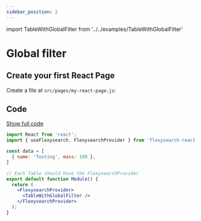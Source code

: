 ```yaml
---
sidebar_position: 2
---
```


import TableWithGlobalFilter from '../../examples/TableWithGlobalFilter'

# Global filter


## Create your first React Page

Create a file at `src/pages/my-react-page.js`:

<TableWithGlobalFilter />

## Code

<a target='_blank' alt='project-link' href='https://stackblitz.com/edit/react-ts-s8gvyy?file=App.tsx'>Show full code</a>

```jsx title="src/pages/my-react-page.tsx"
import React from 'react';
import { useFlexysearch, FlexysearchProvider } from 'flexysearch-react'

const data = [
  { name: 'Testing', mass: 100 },
]

// Each Table should have the FlexysearchProvider
export default function Module() {
  return (
    <FlexysearchProvider>
      <TableWithGlobalFilter />
    </FlexysearchProvider>
  );
}
```